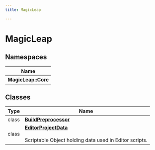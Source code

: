 ```yaml
---
title: MagicLeap

---
```


# MagicLeap





## Namespaces

| Name           |
| -------------- |
| **[MagicLeap::Core](/versioned_docs/version-31-Aug-2023/unity-api/api/MagicLeap.Core/MagicLeap.Core.md)**  |

## Classes

| Type               | Name           |
| -------------- | -------------- |
| class | **[BuildPreprocessor](/versioned_docs/version-31-Aug-2023/unity-api/api/MagicLeap/MagicLeap.BuildPreprocessor.md)**  |
| class | **[EditorProjectData](/versioned_docs/version-31-Aug-2023/unity-api/api/MagicLeap/MagicLeap.EditorProjectData.md)** <br></br>Scriptable Object holding data used in Editor scripts.  |








